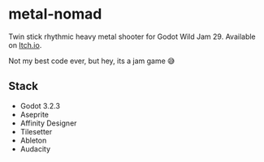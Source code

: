 # metal-nomad
Twin stick rhythmic heavy metal shooter for Godot Wild Jam 29. Available on [Itch.io](https://lamasaurus.itch.io/metal-nomad).

Not my best code ever, but hey, its a jam game 😅

## Stack

* Godot 3.2.3
* Aseprite
* Affinity Designer
* Tilesetter
* Ableton
* Audacity
